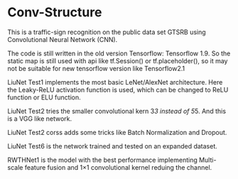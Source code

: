 # Conv-Structure
This is a traffic-sign recognition on the public data set GTSRB using Convolutional Neural Network (CNN).

The code is still written in the old version Tensorflow: Tensorflow 1.9. So the static map is still used with api like tf.Session() or tf.placeholder(), so it may not be suitable for new tensorflow version like Tensorflow2.1


LiuNet Test1 implements the most basic LeNet/AlexNet architecture. Here the Leaky-ReLU activation function is used, which can be changed to ReLU function or ELU function. 

LiuNet Test2 tries the smaller convolutional kern 3*3 instead of 5*5. And this is a VGG like network.

LiuNet Test2 corss adds some tricks like Batch Normalization and Dropout. 

LiuNet Test6 is the network trained and tested on an expanded dataset. 

RWTHNet1 is the model with the best performance implementing Multi-scale feature fusion and 1×1 convolutional kernel reduing the channel. 
